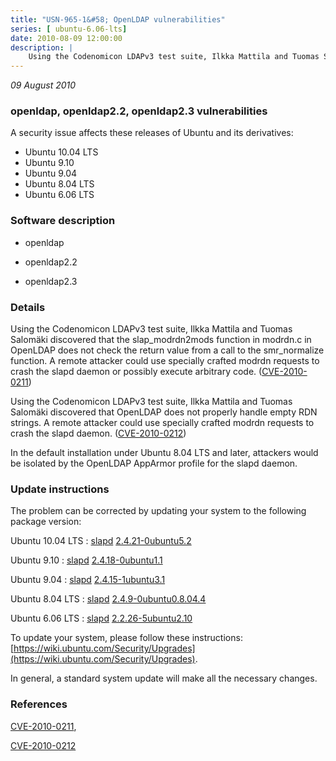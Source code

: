 ```yaml
---
title: "USN-965-1&#58; OpenLDAP vulnerabilities"
series: [ ubuntu-6.06-lts]
date: 2010-08-09 12:00:00
description: |
    Using the Codenomicon LDAPv3 test suite, Ilkka Mattila and Tuomas Salomäki discovered that the slap_modrdn2mods function in modrdn.c in OpenLDAP does not check the return value from a call to the smr_normalize function. A remote attacker could use specially crafted modrdn requests to crash the slapd daemon or possibly execute arbitrary code. ([CVE-2010-0211](http://people.ubuntu.com/~ubuntu-security/cve/CVE-2010-0211))
--- 
```

 
 

*09 August 2010*

### openldap, openldap2.2, openldap2.3 vulnerabilities

A security issue affects these releases of Ubuntu and its derivatives:

* Ubuntu 10.04 LTS
* Ubuntu 9.10
* Ubuntu 9.04
* Ubuntu 8.04 LTS
* Ubuntu 6.06 LTS

### Software description

* openldap 

* openldap2.2 

* openldap2.3 

### Details

Using the Codenomicon LDAPv3 test suite, Ilkka Mattila and Tuomas Salomäki discovered that the slap_modrdn2mods function in modrdn.c in OpenLDAP does not check the return value from a call to the smr_normalize function. A remote attacker could use specially crafted modrdn requests to crash the slapd daemon or possibly execute arbitrary code. ([CVE-2010-0211](http://people.ubuntu.com/~ubuntu-security/cve/CVE-2010-0211))

Using the Codenomicon LDAPv3 test suite, Ilkka Mattila and Tuomas Salomäki discovered that OpenLDAP does not properly handle empty RDN strings. A remote attacker could use specially crafted modrdn requests to crash the slapd daemon. ([CVE-2010-0212](http://people.ubuntu.com/~ubuntu-security/cve/CVE-2010-0212))

In the default installation under Ubuntu 8.04 LTS and later, attackers would be isolated by the OpenLDAP AppArmor profile for the slapd daemon. 

### Update instructions

The problem can be corrected by updating your system to the following package version:

Ubuntu 10.04 LTS
 : [slapd](https://launchpad.net/ubuntu/+source/openldap) <span> [2.4.21-0ubuntu5.2](https://launchpad.net/ubuntu/+source/openldap/2.4.21-0ubuntu5.2) </span> 

Ubuntu 9.10
 : [slapd](https://launchpad.net/ubuntu/+source/openldap) <span> [2.4.18-0ubuntu1.1](https://launchpad.net/ubuntu/+source/openldap/2.4.18-0ubuntu1.1) </span> 

Ubuntu 9.04
 : [slapd](https://launchpad.net/ubuntu/+source/openldap) <span> [2.4.15-1ubuntu3.1](https://launchpad.net/ubuntu/+source/openldap/2.4.15-1ubuntu3.1) </span> 

Ubuntu 8.04 LTS
 : [slapd](https://launchpad.net/ubuntu/+source/openldap2.3) <span> [2.4.9-0ubuntu0.8.04.4](https://launchpad.net/ubuntu/+source/openldap2.3/2.4.9-0ubuntu0.8.04.4) </span> 

Ubuntu 6.06 LTS
 : [slapd](https://launchpad.net/ubuntu/+source/openldap2.2) <span> [2.2.26-5ubuntu2.10](https://launchpad.net/ubuntu/+source/openldap2.2/2.2.26-5ubuntu2.10) </span> 

To update your system, please follow these instructions: [https://wiki.ubuntu.com/Security/Upgrades](https://wiki.ubuntu.com/Security/Upgrades).

In general, a standard system update will make all the necessary changes. 

### References

 
 [CVE-2010-0211](http://people.ubuntu.com/~ubuntu-security/cve/CVE-2010-0211), 

 [CVE-2010-0212](http://people.ubuntu.com/~ubuntu-security/cve/CVE-2010-0212)
 


